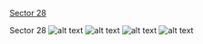 [Sector 28](#sector28)

<a name = "sector28"></a>
Sector 28
![alt text](/images/WASP-164_Sector_28/WASP-164_Sector_28_a_TimeSeries.png)
![alt text](/images/WASP-164_Sector_28/WASP-164_Sector_28_b_FoldedLightCurve.png)
![alt text](/images/WASP-164_Sector_28/WASP-164_Sector_28_b_IndividualTransitsWithFit.png)
![alt text](/images/WASP-164_Sector_28/WASP-164_Sector_28_c_TimingResiduals.png)


